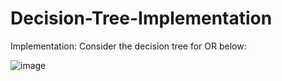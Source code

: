 # Decision-Tree-Implementation

Implementation: Consider the decision tree for OR below: 
  
 
![image](https://user-images.githubusercontent.com/66959193/164523975-c6a11660-775e-40b3-b986-e8cd38c716ab.png)
